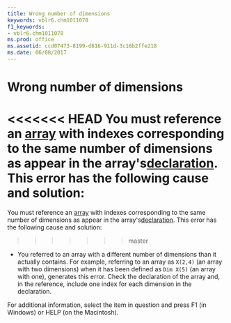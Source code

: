 ```yaml
---
title: Wrong number of dimensions
keywords: vblr6.chm1011078
f1_keywords:
- vblr6.chm1011078
ms.prod: office
ms.assetid: ccd07473-8199-d616-911d-3c16b2ffe218
ms.date: 06/08/2017
---
```



# Wrong number of dimensions

<<<<<<< HEAD
You must reference an [array](../../Glossary/vbe-glossary.md) with indexes corresponding to the same number of dimensions as appear in the array's[declaration](../../Glossary/vbe-glossary.md). This error has the following cause and solution:
=======
You must reference an [array](../../Glossary/vbe-glossary.md#array) with indexes corresponding to the same number of dimensions as appear in the array's[declaration](../../Glossary/vbe-glossary.md#declaration). This error has the following cause and solution:
>>>>>>> master



- You referred to an array with a different number of dimensions than it actually contains. For example, referring to an array as  `X(2,4)` (an array with two dimensions) when it has been defined as `Dim X(5)` (an array with one), generates this error. Check the declaration of the array and, in the reference, include one index for each dimension in the declaration.
    

For additional information, select the item in question and press F1 (in Windows) or HELP (on the Macintosh).

